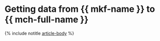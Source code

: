 # Getting data from {{ mkf-name }} to {{ mch-full-name }}

{% include notitle [article-body](../../_tutorials/dataplatform/mkf-datasource-for-mch.md) %}
